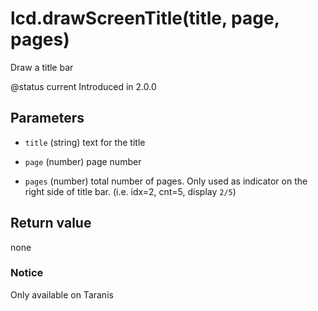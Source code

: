 # lcd.drawScreenTitle(title, page, pages)



Draw a title bar

@status current Introduced in 2.0.0


## Parameters

* `title` (string) text for the title

* `page` (number) page number

* `pages` (number) total number of pages. Only used as indicator on
the right side of title bar. (i.e. idx=2, cnt=5, display `2/5`)



## Return value

none

### Notice
Only available on Taranis


